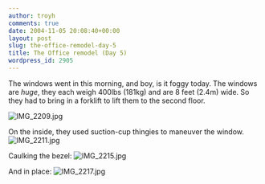 ```yaml
---
author: troyh
comments: true
date: 2004-11-05 20:08:40+00:00
layout: post
slug: the-office-remodel-day-5
title: The Office remodel (Day 5)
wordpress_id: 2905
---
```


The windows went in this morning, and boy, is it foggy today. The windows are _huge_, they each weigh 400lbs (181kg) and are 8 feet (2.4m) wide. So they had to bring in a forklift to lift them to the second floor.

![IMG_2209.jpg](http://troyandgay.com/pix//IMG_2209.jpg)

On the inside, they used suction-cup thingies to maneuver the window.
![IMG_2211.jpg](http://troyandgay.com/pix//IMG_2211.jpg)

Caulking the bezel:
![IMG_2215.jpg](http://troyandgay.com/pix//IMG_2215.jpg)

And in place:
![IMG_2217.jpg](http://troyandgay.com/pix//IMG_2217.jpg)
